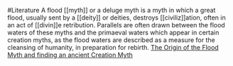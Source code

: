 #Literature 
A flood [[myth]] or a deluge myth is a myth in which a great flood, usually sent by a [[deity]] or deities, destroys [[civiliz]]ation, often in an act of [[divin]]e retribution. Parallels are often drawn between the flood waters of these myths and the primaeval waters which appear in certain creation myths, as the flood waters are described as a measure for the cleansing of humanity, in preparation for rebirth.
[The Origin of the Flood Myth and finding an ancient Creation Myth](https://www.youtube.com/watch?v=0MsAlR_Ltsc&list=PLWMNWeWX0CTZupAe4-329utSFolB7bbcM&index=2)
